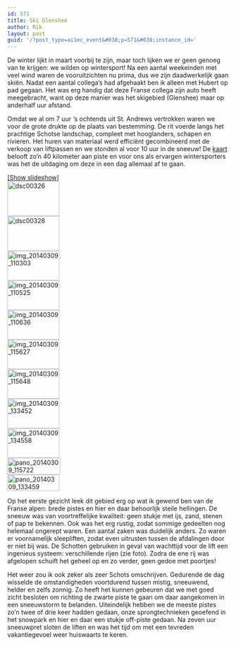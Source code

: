 ```yaml
---
id: 571
title: Ski Glenshee
author: Rik
layout: post
guid: '/?post_type=ai1ec_event&#038;p=571&#038;instance_id='
---
```

De winter lijkt in maart voorbij te zijn, maar toch lijken we er geen genoeg van te krijgen: we wilden op wintersport! Na een aantal weekeinden met veel wind waren de vooruitzichten nu prima, dus we zijn daadwerkelijk gaan skiën. Nadat een aantal collega&#8217;s had afgehaakt ben ik alleen met Hubert op pad gegaan. Het was erg handig dat deze Franse collega zijn auto heeft meegebracht, want op deze manier was het skigebied (Glenshee) maar op anderhalf uur afstand.

Omdat we al om 7 uur &#8216;s ochtends uit St. Andrews vertrokken waren we voor de grote drukte op de plaats van bestemming. De rit voerde langs het prachtige Schotse landschap, compleet met hooglanders, schapen en rivieren. Het huren van materiaal werd efficiënt gecombineerd met de verkoop van liftpassen en we stonden al voor 10 uur in de sneeuw! De [kaart][1] belooft zo&#8217;n 40 kilometer aan piste en voor ons als ervargen wintersporters was het de uitdaging om deze in een dag allemaal af te gaan.

<div
	class="ngg-galleryoverview ngg-ajax-pagination-none"
	id="ngg-gallery-20c2cd8d983ceeb958fc61cadb7f2720-1">
  <div class="slideshowlink">
    <a href='http://csbnw.no-ip.org:38/index.php/nggallery/slideshow?p=571'>[Show slideshow]</a>
  </div>
  
  <!-- Thumbnails -->
  
  <div id="ngg-image-0" class="ngg-gallery-thumbnail-box" >
    <div class="ngg-gallery-thumbnail">
      <a href="http://csbnw.no-ip.org:38/wp-content/gallery/glenshee-ski/DSC00326.JPG"
               title=""
               data-src="http://csbnw.no-ip.org:38/wp-content/gallery/glenshee-ski/DSC00326.JPG"
               data-thumbnail="http://csbnw.no-ip.org:38/wp-content/gallery/glenshee-ski/thumbs/thumbs_DSC00326.JPG"
               data-image-id="334"
               data-title="dsc00326"
               data-description=""
               class="ngg-fancybox" rel="20c2cd8d983ceeb958fc61cadb7f2720"> <img
                    title="dsc00326"
                    alt="dsc00326"
                    src="http://csbnw.no-ip.org:38/wp-content/gallery/glenshee-ski/thumbs/thumbs_DSC00326.JPG"
                    width="118"
                    height="79"
                    style="max-width:none;"
 /> </a>
    </div>
  </div>
  
  <div id="ngg-image-1" class="ngg-gallery-thumbnail-box" >
    <div class="ngg-gallery-thumbnail">
      <a href="http://csbnw.no-ip.org:38/wp-content/gallery/glenshee-ski/DSC00328.JPG"
               title=""
               data-src="http://csbnw.no-ip.org:38/wp-content/gallery/glenshee-ski/DSC00328.JPG"
               data-thumbnail="http://csbnw.no-ip.org:38/wp-content/gallery/glenshee-ski/thumbs/thumbs_DSC00328.JPG"
               data-image-id="335"
               data-title="dsc00328"
               data-description=""
               class="ngg-fancybox" rel="20c2cd8d983ceeb958fc61cadb7f2720"> <img
                    title="dsc00328"
                    alt="dsc00328"
                    src="http://csbnw.no-ip.org:38/wp-content/gallery/glenshee-ski/thumbs/thumbs_DSC00328.JPG"
                    width="118"
                    height="79"
                    style="max-width:none;"
 /> </a>
    </div>
  </div>
  
  <div id="ngg-image-2" class="ngg-gallery-thumbnail-box" >
    <div class="ngg-gallery-thumbnail">
      <a href="http://csbnw.no-ip.org:38/wp-content/gallery/glenshee-ski/IMG_20140309_110303.jpg"
               title=""
               data-src="http://csbnw.no-ip.org:38/wp-content/gallery/glenshee-ski/IMG_20140309_110303.jpg"
               data-thumbnail="http://csbnw.no-ip.org:38/wp-content/gallery/glenshee-ski/thumbs/thumbs_IMG_20140309_110303.jpg"
               data-image-id="336"
               data-title="img_20140309_110303"
               data-description=""
               class="ngg-fancybox" rel="20c2cd8d983ceeb958fc61cadb7f2720"> <img
                    title="img_20140309_110303"
                    alt="img_20140309_110303"
                    src="http://csbnw.no-ip.org:38/wp-content/gallery/glenshee-ski/thumbs/thumbs_IMG_20140309_110303.jpg"
                    width="118"
                    height="67"
                    style="max-width:none;"
 /> </a>
    </div>
  </div>
  
  <div id="ngg-image-3" class="ngg-gallery-thumbnail-box" >
    <div class="ngg-gallery-thumbnail">
      <a href="http://csbnw.no-ip.org:38/wp-content/gallery/glenshee-ski/IMG_20140309_110525.jpg"
               title=""
               data-src="http://csbnw.no-ip.org:38/wp-content/gallery/glenshee-ski/IMG_20140309_110525.jpg"
               data-thumbnail="http://csbnw.no-ip.org:38/wp-content/gallery/glenshee-ski/thumbs/thumbs_IMG_20140309_110525.jpg"
               data-image-id="337"
               data-title="img_20140309_110525"
               data-description=""
               class="ngg-fancybox" rel="20c2cd8d983ceeb958fc61cadb7f2720"> <img
                    title="img_20140309_110525"
                    alt="img_20140309_110525"
                    src="http://csbnw.no-ip.org:38/wp-content/gallery/glenshee-ski/thumbs/thumbs_IMG_20140309_110525.jpg"
                    width="118"
                    height="67"
                    style="max-width:none;"
 /> </a>
    </div>
  </div>
  
  <div id="ngg-image-4" class="ngg-gallery-thumbnail-box" >
    <div class="ngg-gallery-thumbnail">
      <a href="http://csbnw.no-ip.org:38/wp-content/gallery/glenshee-ski/IMG_20140309_110636.jpg"
               title=""
               data-src="http://csbnw.no-ip.org:38/wp-content/gallery/glenshee-ski/IMG_20140309_110636.jpg"
               data-thumbnail="http://csbnw.no-ip.org:38/wp-content/gallery/glenshee-ski/thumbs/thumbs_IMG_20140309_110636.jpg"
               data-image-id="338"
               data-title="img_20140309_110636"
               data-description=""
               class="ngg-fancybox" rel="20c2cd8d983ceeb958fc61cadb7f2720"> <img
                    title="img_20140309_110636"
                    alt="img_20140309_110636"
                    src="http://csbnw.no-ip.org:38/wp-content/gallery/glenshee-ski/thumbs/thumbs_IMG_20140309_110636.jpg"
                    width="118"
                    height="67"
                    style="max-width:none;"
 /> </a>
    </div>
  </div>
  
  <div id="ngg-image-5" class="ngg-gallery-thumbnail-box" >
    <div class="ngg-gallery-thumbnail">
      <a href="http://csbnw.no-ip.org:38/wp-content/gallery/glenshee-ski/IMG_20140309_115627.jpg"
               title=""
               data-src="http://csbnw.no-ip.org:38/wp-content/gallery/glenshee-ski/IMG_20140309_115627.jpg"
               data-thumbnail="http://csbnw.no-ip.org:38/wp-content/gallery/glenshee-ski/thumbs/thumbs_IMG_20140309_115627.jpg"
               data-image-id="339"
               data-title="img_20140309_115627"
               data-description=""
               class="ngg-fancybox" rel="20c2cd8d983ceeb958fc61cadb7f2720"> <img
                    title="img_20140309_115627"
                    alt="img_20140309_115627"
                    src="http://csbnw.no-ip.org:38/wp-content/gallery/glenshee-ski/thumbs/thumbs_IMG_20140309_115627.jpg"
                    width="118"
                    height="67"
                    style="max-width:none;"
 /> </a>
    </div>
  </div>
  
  <div id="ngg-image-6" class="ngg-gallery-thumbnail-box" >
    <div class="ngg-gallery-thumbnail">
      <a href="http://csbnw.no-ip.org:38/wp-content/gallery/glenshee-ski/IMG_20140309_115648.jpg"
               title=""
               data-src="http://csbnw.no-ip.org:38/wp-content/gallery/glenshee-ski/IMG_20140309_115648.jpg"
               data-thumbnail="http://csbnw.no-ip.org:38/wp-content/gallery/glenshee-ski/thumbs/thumbs_IMG_20140309_115648.jpg"
               data-image-id="340"
               data-title="img_20140309_115648"
               data-description=""
               class="ngg-fancybox" rel="20c2cd8d983ceeb958fc61cadb7f2720"> <img
                    title="img_20140309_115648"
                    alt="img_20140309_115648"
                    src="http://csbnw.no-ip.org:38/wp-content/gallery/glenshee-ski/thumbs/thumbs_IMG_20140309_115648.jpg"
                    width="118"
                    height="67"
                    style="max-width:none;"
 /> </a>
    </div>
  </div>
  
  <div id="ngg-image-7" class="ngg-gallery-thumbnail-box" >
    <div class="ngg-gallery-thumbnail">
      <a href="http://csbnw.no-ip.org:38/wp-content/gallery/glenshee-ski/IMG_20140309_133452.jpg"
               title=""
               data-src="http://csbnw.no-ip.org:38/wp-content/gallery/glenshee-ski/IMG_20140309_133452.jpg"
               data-thumbnail="http://csbnw.no-ip.org:38/wp-content/gallery/glenshee-ski/thumbs/thumbs_IMG_20140309_133452.jpg"
               data-image-id="341"
               data-title="img_20140309_133452"
               data-description=""
               class="ngg-fancybox" rel="20c2cd8d983ceeb958fc61cadb7f2720"> <img
                    title="img_20140309_133452"
                    alt="img_20140309_133452"
                    src="http://csbnw.no-ip.org:38/wp-content/gallery/glenshee-ski/thumbs/thumbs_IMG_20140309_133452.jpg"
                    width="118"
                    height="67"
                    style="max-width:none;"
 /> </a>
    </div>
  </div>
  
  <div id="ngg-image-8" class="ngg-gallery-thumbnail-box" >
    <div class="ngg-gallery-thumbnail">
      <a href="http://csbnw.no-ip.org:38/wp-content/gallery/glenshee-ski/IMG_20140309_134558.jpg"
               title=""
               data-src="http://csbnw.no-ip.org:38/wp-content/gallery/glenshee-ski/IMG_20140309_134558.jpg"
               data-thumbnail="http://csbnw.no-ip.org:38/wp-content/gallery/glenshee-ski/thumbs/thumbs_IMG_20140309_134558.jpg"
               data-image-id="342"
               data-title="img_20140309_134558"
               data-description=""
               class="ngg-fancybox" rel="20c2cd8d983ceeb958fc61cadb7f2720"> <img
                    title="img_20140309_134558"
                    alt="img_20140309_134558"
                    src="http://csbnw.no-ip.org:38/wp-content/gallery/glenshee-ski/thumbs/thumbs_IMG_20140309_134558.jpg"
                    width="118"
                    height="67"
                    style="max-width:none;"
 /> </a>
    </div>
  </div>
  
  <div id="ngg-image-9" class="ngg-gallery-thumbnail-box" >
    <div class="ngg-gallery-thumbnail">
      <a href="http://csbnw.no-ip.org:38/wp-content/gallery/glenshee-ski/PANO_20140309_115722.jpg"
               title=""
               data-src="http://csbnw.no-ip.org:38/wp-content/gallery/glenshee-ski/PANO_20140309_115722.jpg"
               data-thumbnail="http://csbnw.no-ip.org:38/wp-content/gallery/glenshee-ski/thumbs/thumbs_PANO_20140309_115722.jpg"
               data-image-id="343"
               data-title="pano_20140309_115722"
               data-description=""
               class="ngg-fancybox" rel="20c2cd8d983ceeb958fc61cadb7f2720"> <img
                    title="pano_20140309_115722"
                    alt="pano_20140309_115722"
                    src="http://csbnw.no-ip.org:38/wp-content/gallery/glenshee-ski/thumbs/thumbs_PANO_20140309_115722.jpg"
                    width="120"
                    height="38"
                    style="max-width:none;"
 /> </a>
    </div>
  </div>
  
  <div id="ngg-image-10" class="ngg-gallery-thumbnail-box" >
    <div class="ngg-gallery-thumbnail">
      <a href="http://csbnw.no-ip.org:38/wp-content/gallery/glenshee-ski/PANO_20140309_133459.jpg"
               title=""
               data-src="http://csbnw.no-ip.org:38/wp-content/gallery/glenshee-ski/PANO_20140309_133459.jpg"
               data-thumbnail="http://csbnw.no-ip.org:38/wp-content/gallery/glenshee-ski/thumbs/thumbs_PANO_20140309_133459.jpg"
               data-image-id="344"
               data-title="pano_20140309_133459"
               data-description=""
               class="ngg-fancybox" rel="20c2cd8d983ceeb958fc61cadb7f2720"> <img
                    title="pano_20140309_133459"
                    alt="pano_20140309_133459"
                    src="http://csbnw.no-ip.org:38/wp-content/gallery/glenshee-ski/thumbs/thumbs_PANO_20140309_133459.jpg"
                    width="118"
                    height="37"
                    style="max-width:none;"
 /> </a>
    </div>
  </div>
  
  <!-- Pagination -->
  
  <div class='ngg-clear'>
  </div>
</div>

Op het eerste gezicht leek dit gebied erg op wat ik gewend ben van de Franse alpen: brede pistes en hier en daar behoorlijk steile hellingen. De sneeuw was van voortreffelijke kwaliteit: geen stukje met ijs, zand, stenen of pap te bekennen. Ook was het erg rustig, zodat sommige gedeelten nog helemaal ongerept waren. Een aantal zaken was duidelijk anders. Zo waren er voornamelijk sleepliften, zodat even uitrusten tussen de afdalingen door er niet bij was. De Schotten gebruiken in geval van wachttijd voor de lift een ingenieus systeem: verschillende rijen (zie foto). Zodra de ene rij was afgelopen schuift het geheel op en zo verder, geen gedoe met poortjes!

Het weer zou ik ook zeker als zeer Schots omschrijven. Gedurende de dag wisselde de omstandigheden voortdurend tussen mistig, sneeuwend, helder en zelfs zonnig. Zo heeft het kunnen gebeuren dat we met goed zicht besloten om richting de zwarte piste te gaan om daar aangekomen in een sneeuwstorm te belanden. Uiteindelijk hebben we de meeste pistes zo&#8217;n twee of drie keer hadden gedaan, onze sprongtechnieken geoefend in het snowpark en hier en daar een stukje off-piste gedaan. Na zeven uur sneeuwpret sloten de liften en was het tijd om met een tevreden vakantiegevoel weer huiswaarts te keren.

 [1]: wp-content/uploads/2014/03/Glenshee-Map-2011.pdf
